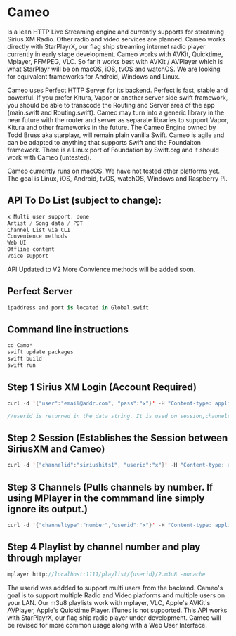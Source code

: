 # Cameo

Is a lean HTTP Live Streaming engine and currently supports for streaming Sirius XM Radio. Other radio and video services are planned. Cameo works directly with StarPlayrX, our flag ship streaming internet radio player currently in early stage development. Cameo works with AVKit, Quicktime, Mplayer, FFMPEG, VLC. So far it works best with AVKit / AVPlayer which is what StarPlayr will be on macOS, iOS, tvOS and watchOS.  We are looking for equivalent frameworks for Android, Windows and Linux.

Cameo uses Perfect HTTP Server for its backend. Perfect is fast, stable and powerful. If you prefer Kitura, Vapor or another server side swift framework, you should be able to transcode the Routing and Server area of the app (main.swift and Routing.swift). Cameo may turn into a generic library in the near future with the router and server as separate libraries to support Vapor, Kitura and other frameworks in the future. The Cameo Engine owned by Todd Bruss aka starplayr, will remain plain vanilla Swift. Cameo is agile and can be adapted to anything that supports Swift and the Foundaiton framework. There is a Linux port of Foundation by Swift.org and it should work with Cameo (untested).

Cameo currently runs on macOS. We have not tested other platforms yet. The goal is Linux, iOS, Android, tvOS, watchOS, Windows and Raspberry Pi.

## API To Do List (subject to change):
```swift
x Multi user support. done
Artist / Song data / PDT
Channel List via CLI
Convenience methods
Web UI
Offline content
Voice support
```

API Updated to V2
More Convience methods will be added soon.

## Perfect Server
```swift
ipaddress and port is located in Global.swift
```

## Command line instructions
```swift
cd Camo*
swift update packages
swift build
swift run
```

## Step 1 Sirius XM Login (Account Required)
```swift
curl -d '{"user":"email@addr.com", "pass":"x"}' -H "Content-type: application/json" -X POST http://127.0.0.1:1111/api/v2/login

//userid is returned in the data string. It is used on session,channels,and playlist calls. It helps if you are testing more than one SiriusXM account.  
```

## Step 2 Session (Establishes the Session between SiriusXM and Cameo)
```swift
curl -d '{"channelid":"siriushits1", "userid":"x"}' -H "Content-type: application/json" -X POST http://127.0.0.1:1111/api/v2/session
```

## Step 3 Channels (Pulls channels by number. If using MPlayer in the commmand line simply ignore its output.)
```swift
curl -d '{"channeltype":"number","userid":"x"}' -H "Content-type: application/json" -X POST http://127.0.0.1:1111/api/v2/channels
```

## Step 4 Playlist by channel number and play through mplayer
```swift
mplayer http://localhost:1111/playlist/{userid}/2.m3u8 -nocache
```
The userid was addded to support multi users from the backend. Cameo's goal is to support multiple Radio and Video platforms and multiple users on your LAN. Our m3u8 playlists work with mplayer, VLC, Apple's AVKit's AVPlayer, Apple's Quicktime Player. iTunes is not supported. This API works with StarPlayrX, our flag ship radio player under development. Cameo will be revised for more common usage along with a Web User Interface.

